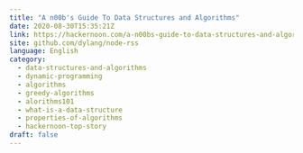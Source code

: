 ```yaml
---
title: "A n00b's Guide To Data Structures and Algorithms"
date: 2020-08-30T15:35:21Z
link: https://hackernoon.com/a-n00bs-guide-to-data-structures-and-algorithms-zg263xq2?source=rss&utm_medium=RSS&utm_source=news.12bit.vn
site: github.com/dylang/node-rss
language: English
category:
  - data-structures-and-algorithms
  - dynamic-programming
  - algorithms
  - greedy-algorithms
  - alorithms101
  - what-is-a-data-structure
  - properties-of-algorithms
  - hackernoon-top-story
draft: false
---
```

